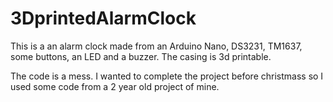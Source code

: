 # 3DprintedAlarmClock
This is a an alarm clock made from an Arduino Nano, DS3231, TM1637, some buttons, an LED and a buzzer. The casing is 3d printable.

The code is a mess. I wanted to complete the project before christmass so I used some code from a 2 year old project of mine. 
